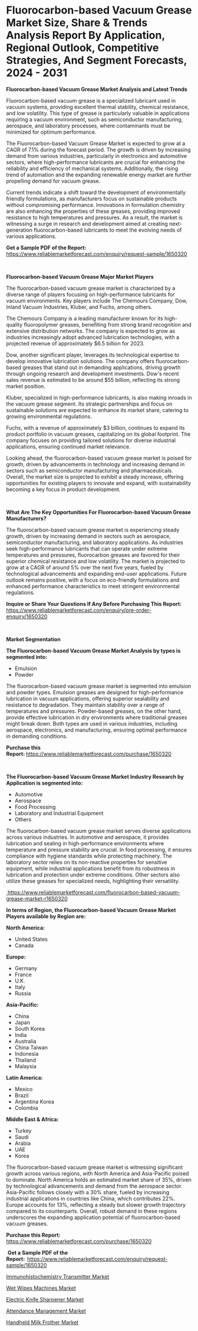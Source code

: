 <p><h1>Fluorocarbon-based Vacuum Grease Market Size, Share & Trends Analysis Report By Application, Regional Outlook, Competitive Strategies, And Segment Forecasts, 2024 - 2031</h1></p><p><strong>Fluorocarbon-based Vacuum Grease Market Analysis and Latest Trends</strong></p>
<p><p>Fluorocarbon-based vacuum grease is a specialized lubricant used in vacuum systems, providing excellent thermal stability, chemical resistance, and low volatility. This type of grease is particularly valuable in applications requiring a vacuum environment, such as semiconductor manufacturing, aerospace, and laboratory processes, where contaminants must be minimized for optimum performance.</p><p>The Fluorocarbon-based Vacuum Grease Market is expected to grow at a CAGR of 7.1% during the forecast period. The growth is driven by increasing demand from various industries, particularly in electronics and automotive sectors, where high-performance lubricants are crucial for enhancing the reliability and efficiency of mechanical systems. Additionally, the rising trend of automation and the expanding renewable energy market are further propelling demand for vacuum grease.</p><p>Current trends indicate a shift toward the development of environmentally friendly formulations, as manufacturers focus on sustainable products without compromising performance. Innovations in formulation chemistry are also enhancing the properties of these greases, providing improved resistance to high temperatures and pressures. As a result, the market is witnessing a surge in research and development aimed at creating next-generation fluorocarbon-based lubricants to meet the evolving needs of various applications.</p></p>
<p><strong>Get a Sample PDF of the Report:&nbsp;</strong> <a href="https://www.reliablemarketforecast.com/enquiry/request-sample/1650320?utm_campaign=1129&utm_medium=2&utm_source=Github&utm_content=ia&utm_term=26092024&utm_id=fluorocarbon-based-vacuum-grease">https://www.reliablemarketforecast.com/enquiry/request-sample/1650320</a></p>
<p>&nbsp;</p>
<p><strong>Fluorocarbon-based Vacuum Grease Major Market Players</strong></p>
<p><p>The fluorocarbon-based vacuum grease market is characterized by a diverse range of players focusing on high-performance lubricants for vacuum environments. Key players include The Chemours Company, Dow, Inland Vacuum Industries, Kluber, and Fuchs, among others.</p><p>The Chemours Company is a leading manufacturer known for its high-quality fluoropolymer greases, benefiting from strong brand recognition and extensive distribution networks. The company is expected to grow as industries increasingly adopt advanced lubrication technologies, with a projected revenue of approximately $6.5 billion for 2023.</p><p>Dow, another significant player, leverages its technological expertise to develop innovative lubrication solutions. The company offers fluorocarbon-based greases that stand out in demanding applications, driving growth through ongoing research and development investments. Dow's recent sales revenue is estimated to be around $55 billion, reflecting its strong market position.</p><p>Kluber, specialized in high-performance lubricants, is also making inroads in the vacuum grease segment. Its strategic partnerships and focus on sustainable solutions are expected to enhance its market share, catering to growing environmental regulations.</p><p>Fuchs, with a revenue of approximately $3 billion, continues to expand its product portfolio in vacuum greases, capitalizing on its global footprint. The company focuses on providing tailored solutions for diverse industrial applications, ensuring continued market relevance.</p><p>Looking ahead, the fluorocarbon-based vacuum grease market is poised for growth, driven by advancements in technology and increasing demand in sectors such as semiconductor manufacturing and pharmaceuticals. Overall, the market size is projected to exhibit a steady increase, offering opportunities for existing players to innovate and expand, with sustainability becoming a key focus in product development.</p></p>
<p>&nbsp;</p>
<p><strong>What Are The Key Opportunities For Fluorocarbon-based Vacuum Grease Manufacturers?</strong></p>
<p><p>The fluorocarbon-based vacuum grease market is experiencing steady growth, driven by increasing demand in sectors such as aerospace, semiconductor manufacturing, and laboratory applications. As industries seek high-performance lubricants that can operate under extreme temperatures and pressures, fluorocarbon greases are favored for their superior chemical resistance and low volatility. The market is projected to grow at a CAGR of around 5% over the next five years, fueled by technological advancements and expanding end-user applications. Future outlook remains positive, with a focus on eco-friendly formulations and enhanced performance characteristics to meet stringent environmental regulations.</p></p>
<p><strong>Inquire or Share Your Questions If Any Before Purchasing This Report:</strong> <a href="https://www.reliablemarketforecast.com/enquiry/pre-order-enquiry/1650320?utm_campaign=1129&utm_medium=2&utm_source=Github&utm_content=ia&utm_term=26092024&utm_id=fluorocarbon-based-vacuum-grease">https://www.reliablemarketforecast.com/enquiry/pre-order-enquiry/1650320</a></p>
<p>&nbsp;</p>
<p><strong>Market Segmentation</strong></p>
<p><strong>The Fluorocarbon-based Vacuum Grease Market Analysis by types is segmented into:</strong></p>
<p><ul><li>Emulsion</li><li>Powder</li></ul></p>
<p><p>The fluorocarbon-based vacuum grease market is segmented into emulsion and powder types. Emulsion greases are designed for high-performance lubrication in vacuum applications, offering superior sealability and resistance to degradation. They maintain stability over a range of temperatures and pressures. Powder-based greases, on the other hand, provide effective lubrication in dry environments where traditional greases might break down. Both types are used in various industries, including aerospace, electronics, and manufacturing, ensuring optimal performance in demanding conditions.</p></p>
<p><strong>Purchase this Report:&nbsp;</strong><a href="https://www.reliablemarketforecast.com/purchase/1650320?utm_campaign=1129&utm_medium=2&utm_source=Github&utm_content=ia&utm_term=26092024&utm_id=fluorocarbon-based-vacuum-grease">https://www.reliablemarketforecast.com/purchase/1650320</a></p>
<p>&nbsp;</p>
<p><strong>The Fluorocarbon-based Vacuum Grease Market Industry Research by Application is segmented into:</strong></p>
<p><ul><li>Automotive</li><li>Aerospace</li><li>Food Processing</li><li>Laboratory and Industrial Equipment</li><li>Others</li></ul></p>
<p><p>The fluorocarbon-based vacuum grease market serves diverse applications across various industries. In automotive and aerospace, it provides lubrication and sealing in high-performance environments where temperature and pressure stability are crucial. In food processing, it ensures compliance with hygiene standards while protecting machinery. The laboratory sector relies on its non-reactive properties for sensitive equipment, while industrial applications benefit from its robustness in lubrication and protection under extreme conditions. Other sectors also utilize these greases for specialized needs, highlighting their versatility.</p></p>
<p><a href="https://www.reliablemarketforecast.com/fluorocarbon-based-vacuum-grease-market-r1650320?utm_campaign=1129&utm_medium=2&utm_source=Github&utm_content=ia&utm_term=26092024&utm_id=fluorocarbon-based-vacuum-grease">&nbsp;https://www.reliablemarketforecast.com/fluorocarbon-based-vacuum-grease-market-r1650320</a></p>
<p><strong>In terms of Region, the Fluorocarbon-based Vacuum Grease Market Players available by Region are:</strong></p>
<p>
    <p> <strong> North America: </strong>
        <ul>
            <li>United States</li>
            <li>Canada</li>
        </ul>
        </p> 
    <p> <strong> Europe: </strong>
        <ul>
            <li>Germany</li>
            <li>France</li>
            <li>U.K.</li>
            <li>Italy</li>
            <li>Russia</li>
        </ul>
        </p> 
    <p> <strong> Asia-Pacific: </strong>
        <ul>
            <li>China</li>
            <li>Japan</li>
            <li>South Korea</li>
            <li>India</li>
            <li>Australia</li>
            <li>China Taiwan</li>
            <li>Indonesia</li>
            <li>Thailand</li>
            <li>Malaysia</li>
        </ul>
        </p> 
    <p> <strong> Latin America: </strong>
        <ul>
            <li>Mexico</li>
            <li>Brazil</li>
            <li>Argentina Korea</li>
            <li>Colombia</li>
        </ul>
        </p> 
    <p> <strong> Middle East & Africa: </strong>
        <ul>
            <li>Turkey</li>
            <li>Saudi</li>
            <li>Arabia</li>
            <li>UAE</li>
            <li>Korea</li>
        </ul>
    </p>
    </p>
<p><p>The fluorocarbon-based vacuum grease market is witnessing significant growth across various regions, with North America and Asia-Pacific poised to dominate. North America holds an estimated market share of 35%, driven by technological advancements and demand from the aerospace sector. Asia-Pacific follows closely with a 30% share, fueled by increasing industrial applications in countries like China, which contributes 22%. Europe accounts for 13%, reflecting a steady but slower growth trajectory compared to its counterparts. Overall, robust demand in these regions underscores the expanding application potential of fluorocarbon-based vacuum greases.</p></p>
<p><strong>Purchase this Report: </strong><a href="https://www.reliablemarketforecast.com/purchase/1650320?utm_campaign=1129&utm_medium=2&utm_source=Github&utm_content=ia&utm_term=26092024&utm_id=fluorocarbon-based-vacuum-grease">https://www.reliablemarketforecast.com/purchase/1650320</a></p>
<p>&nbsp;<strong>Get a Sample PDF of the Report:&nbsp;&nbsp;</strong><a href="https://www.reliablemarketforecast.com/enquiry/request-sample/1650320?utm_campaign=1129&utm_medium=2&utm_source=Github&utm_content=ia&utm_term=26092024&utm_id=fluorocarbon-based-vacuum-grease">https://www.reliablemarketforecast.com/enquiry/request-sample/1650320</a></p>
<p><strong></strong></p>
<p><p><a href="https://github.com/GroverBarry/Market-Research-Report-List-7/blob/main/immunohistochemistry-transmitter-market.md?utm_campaign=1129&utm_medium=2&utm_source=Github&utm_content=ia&utm_term=26092024&utm_id=fluorocarbon-based-vacuum-grease">Immunohistochemistry Transmitter Market</a></p><p><a href="https://www.linkedin.com/pulse/global-wet-wipes-machines-market-trends-forecasts-strategic-eh9se?trackingId=fF4lyAWFTWmaR3PmKekNEg%3D%3D&utm_campaign=1129&utm_medium=2&utm_source=Github&utm_content=ia&utm_term=26092024&utm_id=fluorocarbon-based-vacuum-grease">Wet Wipes Machines Market</a></p><p><a href="https://issuu.com/reportprime-2/docs/electric-knife-sharpener-market-siz_d410dbaad72d4f?utm_campaign=1129&utm_medium=2&utm_source=Github&utm_content=ia&utm_term=26092024&utm_id=fluorocarbon-based-vacuum-grease">Electric Knife Sharpener Market</a></p><p><a href="https://www.linkedin.com/pulse/emerging-market-trends-regional-analysis-attendance-management-djuac?trackingId=qlp5hRN8RT%2BpvU0p4%2F5HJQ%3D%3D&utm_campaign=1129&utm_medium=2&utm_source=Github&utm_content=ia&utm_term=26092024&utm_id=fluorocarbon-based-vacuum-grease">Attendance Management Market</a></p><p><a href="https://issuu.com/reportprime-2/docs/handheld-milk-frother-market-size-2_19ba00d19ac970?utm_campaign=1129&utm_medium=2&utm_source=Github&utm_content=ia&utm_term=26092024&utm_id=fluorocarbon-based-vacuum-grease">Handheld Milk Frother Market</a></p></p>